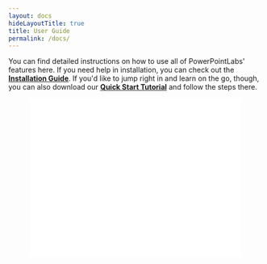```yaml
---
layout: docs
hideLayoutTitle: true
title: User Guide
permalink: /docs/
---
```


You can find detailed instructions on how to use all of PowerPointLabs' features here. If you need help in installation, you can check out the <a href="{{ site.baseurl }}/download.html">**Installation Guide**</a>. If you'd like to jump right in and learn on the go, though, you can also download our <a href="http://www.comp.nus.edu.sg/~pptlabs/download-78563/Tutorial.pptx">**Quick Start Tutorial**</a> and follow the steps there.

<iframe style="display:block;margin-left:auto;margin-right:auto;" width="420" height="315" src="//www.youtube.com/embed/ZXghzEF-DfI" frameborder="0" allowfullscreen></iframe>
